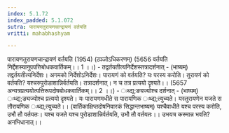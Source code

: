 ```yaml
---
index: 5.1.72
index_padded: 5.1.072
sutra: पारायणतुरायणचान्द्रायणं वर्तयति
vritti: mahabhashyam

---
```

 पारायणतुरायणचान्द्रायणं वर्तयति (1954) (ठञ्ञोऽधिकरणम्) (5656 वर्तयति निर्द्देशस्यानुपपत्तिबोधकवार्तिकम्।। 1 ।।) - तद्वर्तयतीत्यनिर्देशस्तत्रादर्शनात् - (भाष्यम्) तद्वर्तयतीत्यनिर्देशः। अगमको निर्देशोऽनिर्देशः। पारायणं को वर्तयति? यः परस्य करोति। तुरायणं को वर्तयति? यश्चरुपुरोडाशान्निर्वर्तयति। तत्रादर्शनात्। न च तत्र प्रत्ययो दृश्यते।। (5657 अन्यत्रप्रत्ययोत्पत्तिरूपदोषबोधकवार्तिकम्।। 2 ।।) - ःथ्द्य;ङ्यज्योश्च दर्शनात् - (भाष्यम्) ःथ्द्य;ङ्यज्योश्च प्रत्ययो दृश्यते। यः पारायणमधीते स पारायणिक ःथ्द्य;त्युच्यते। यस्तुरायणेन यजते स तौरायणिक ःथ्द्य;त्युच्यते।। (वार्तिकाक्षिप्तदोषनिवारकं सिद्धान्तभाष्यम्) यश्चैवाधीते यश्च परस्य करोति, उभौ तौ वर्तयतः। यश्च यजते यश्च पुरोडाशान्निर्वर्तयति, उभौ तौ वर्तयतः।। उभयत्र कस्मान्न भवति? अनभिधानात्।। 